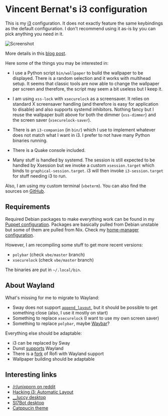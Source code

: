 # Vincent Bernat's i3 configuration

This is my [i3](https://i3wm) configuration. It does not exactly
feature the same keybindings as the default configuration. I don't
recommend using it as-is by you can pick anything you need in it.

![Screenshot](https://d1g3mdmxf8zbo9.cloudfront.net/images/i3/desktop@1x.jpg)

More details in this [blog post](https://vincent.bernat.ch/en/blog/2021-i3-window-manager).

Here some of the things you may be interested in:

 - I use a Python script `bin/wallpaper` to build the wallpaper
   to be displayed. There is a random selection and it works with
   multihead setup. It seems that classic tools are now able to change
   the wallpaper per screen and therefore, the script may seem a bit
   useless but I keep it.

 - I am using `xss-lock` with `xsecurelock` as a screensaver. It
   relies on standard X screensaver handling (and therefore is easy
   for application to disable) and also supports systemd inhibitors.
   Nothing fancy but I reuse the wallpaper built above for both the
   dimmer (`xss-dimmer`) and the screen saver (`xsecurelock-saver`).

 - There is an `i3-companion` (in `bin/`) which I use to implement
   whatever does not match what I want in i3. I prefer to not have
   many Python binaries running.

 - There is a Quake console included.

 - Many stuff is handled by systemd. The session is still expected to
   be handled by Xsession but we invoke a custom `xsession.target`
   which binds to `graphical-session.target`. i3 will then invoke
   `i3-session.target` for stuff needing i3 to run.

Also, I am using my custom terminal (`vbeterm`). You can also find the
sources on [GitHub](https://github.com/vincentbernat/vbeterm).

## Requirements

Required Debian packages to make everything work can be found in my
[Puppet configuration][]. Packages are basically pulled from Debian
unstable but some of them are pulled from Nix. Check my [home-manager
configuration][].

[Puppet configuration]: https://github.com/vincentbernat/puppet-workstation/blob/master/local-modules/desktop/manifests/i3.pp
[home-manager configuration]: https://github.com/vincentbernat/homemanager-configuration

However, I am recompiling some stuff to get more recent versions:

 - `polybar` (check `vbe/master` branch)
 - `xsecurelock` (check `vbe/master` branch)

The binaries are put in `~/.local/bin`.

## About Wayland

What's missing for me to migrate to Wayland:

 - Sway does not support
   [`append_layout`](https://github.com/swaywm/sway/issues/1005), but it should
   be possible to get something close (also, I use it mostly on start)
 - Something to replace `xsecurelock` (I want to use my own screen saver)
 - Something to replace `polybar`, maybe [Waybar](https://github.com/Alexays/Waybar)?

Everything else should be adaptable:

 - i3 can be replaced by Sway
 - Dunst [supports](https://github.com/dunst-project/dunst/issues/264) Wayland
 - There is a [fork](https://github.com/lbonn/rofi) of Rofi with Wayland support
 - Wallpaper building should be adaptable

## Interesting links

 - [/r/unixporn on reddit](https://www.reddit.com/r/unixporn/search?q=i3&restrict_sr=1)
 - [Hacking i3: Automatic Layout](https://aduros.com/blog/hacking-i3-automatic-layout/)
 - [__luccy desktop](https://www.reddit.com/r/unixporn/comments/odlf79/i3gaps_simple_minimal_round/)
 - [SI7Bot desktop](https://github.com/cosmicraccoon/thinky-nature-dots)
 - [Catppucin theme](https://github.com/catppuccin/catppuccin)
